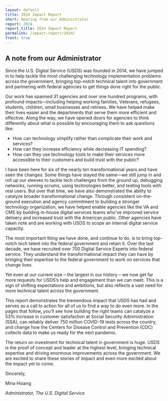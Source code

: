 ```yaml
---
layout: default
title: 2024 Impact Report
short: Hearing from our Administrator
report: 2024
report_title: 2024 Impact Report
permalink: /impact-report/2024/
front: true
---
```

## A note from our Administrator 

Since the U.S. Digital Service (USDS) was founded in 2014, we have jumped in to help tackle the most challenging technology implementation problems across the government, bringing top-notch technical talent into government and partnering with federal agencies to get things done right for the public.

Our work has spanned 31 agencies and over one hundred programs, with profound impacts—including helping working families, Veterans, refugees, students, children, small businesses and retirees. We have helped make their lives easier and the departments that serve them more efficient and effective. Along the way, we have opened doors for agencies to think differently about what is possible by encouraging them to ask questions like:

- How can technology simplify rather than complicate their work and services?
- How can they increase efficiency while decreasing IT spending?
- How can they use technology tools to make their services more accessible to their customers and build trust with the public?  

I have been here for six of the nearly ten transformational years and have seen the changes. Some things have stayed the same—we still jump in and roll up our sleeves to tackle tech challenges from the ground up, debugging networks, running scrums, using technologies better, and testing tools with real users. But over that time, we have also demonstrated the ability to catalyze broader transformational change. Through consistent on-the-ground execution and agency commitment to building a stronger technology organization, we have helped enable agencies like the VA and CMS  by building in-house digital services teams who’ve improved service delivery and increased trust with the American public. Other agencies have taken note and are working with USDS to scope an internal digital service capacity. 

The most important thing we have done, and continue to do, is to bring top-notch tech talent into the federal government and retain it. Over the last decade, we have recruited over 700 Digital Service Experts into federal service. They understand the transformational impact they can have by bringing their expertise to the federal government to work on services that change lives. 

Yet even at our current size – the largest in our history – we now get far more requests for USDS’s help and engagement than we can meet. This is a sign of shifting expectations and ambitions, but also reflects a vast need for more technical talent across the government.

This report demonstrates the tremendous impact that USDS has had and serves as a call to action for all of us to find a way to do even more. In the pages that follow, you’ll see how building the right teams can catalyze a 53% increase in customer satisfaction at Social Security Administration (SSA), can reliably deliver 750 million COVID-19 tests across the country, and change how the Centers for Disease Control and Prevention (CDC) collects data to make us ready for the next pandemic. 

The return on investment for technical talent in government is huge. USDS is the proof of concept and leader at the highest level, bringing technical expertise and driving enormous improvements across the government. We are excited to share these stories of impact and even more excited about the impact yet to come.  

Sincerely, 

Mina Hsiang

*Administrator, The U.S. Digital Service* 

